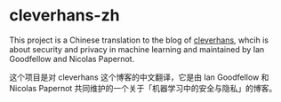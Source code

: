 # cleverhans-zh

This project is a Chinese translation to the blog of [cleverhans](http://www.cleverhans.io/), whcih is about security and privacy in machine learning and maintained by Ian Goodfellow and Nicolas Papernot.

这个项目是对 cleverhans 这个博客的中文翻译，它是由 Ian Goodfellow 和 Nicolas Papernot 共同维护的一个关于「机器学习中的安全与隐私」的博客。
